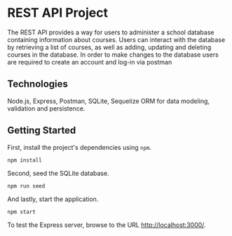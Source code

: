 # REST API Project

The REST API provides a way for users to administer a school database containing information about courses. Users can interact with the database by retrieving a list of courses, as well as adding, updating and deleting courses in the database.
In order to make changes to the database users are required to create an account and log-in via postman

## Technologies

Node.js,
Express,
Postman,
SQLite,
Sequelize ORM for data modeling, validation and persistence.

## Getting Started

First, install the project's dependencies using `npm`.

```
npm install

```

Second, seed the SQLite database.

```
npm run seed
```

And lastly, start the application.

```
npm start
```

To test the Express server, browse to the URL [http://localhost:3000/](http://localhost:3000/).
